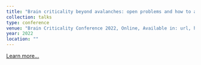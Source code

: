 ```yaml
---
title: "Brain criticality beyond avalanches: open problems and how to approach them"
collection: talks
type: conference
venue: "Brain Criticality Conference 2022, Online, Available in: url, https://bit.ly/braincrit2022poster"
year: 2022
location: ""
---
```


<a href="https://bit.ly/braincrit2022poster" target="_blank">Learn more...</a>